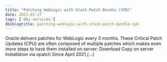 ```yaml
---
title: "Patching WebLogic with Stack Patch Bundle (SPB)"
date: 2023-01-27
tags: ['dbi-services']
dbiblogtitle: patching-weblogic-with-stack-patch-bundle-spb
---
```

Oracle delivers patches for WebLogic every 3 months. These Critical Patch Updates (CPU) are often composed of multiple patches which makes even more steps to have them installed on server: Download Copy on server Installation via opatch Since April 2021,(…)